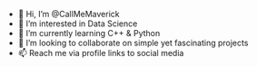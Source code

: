 - 👋 Hi, I’m @CallMeMaverick
- 👀 I’m interested in Data Science
- 🌱 I’m currently learning C++ & Python 
- 💞️ I’m looking to collaborate on simple yet fascinating projects
- 📫 Reach me via profile links to social media

<!---
CallMeMaverick/CallMeMaverick is a ✨ special ✨ repository because its `README.md` (this file) appears on your GitHub profile.
You can click the Preview link to take a look at your changes.
--->
